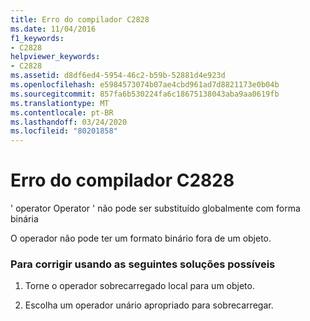 ```yaml
---
title: Erro do compilador C2828
ms.date: 11/04/2016
f1_keywords:
- C2828
helpviewer_keywords:
- C2828
ms.assetid: d8df6ed4-5954-46c2-b59b-52881d4e923d
ms.openlocfilehash: e5984573074b07ae4cbd961ad7d8821173e0b04b
ms.sourcegitcommit: 857fa6b530224fa6c18675138043aba9aa0619fb
ms.translationtype: MT
ms.contentlocale: pt-BR
ms.lasthandoff: 03/24/2020
ms.locfileid: "80201858"
---
```

# <a name="compiler-error-c2828"></a>Erro do compilador C2828

' operator Operator ' não pode ser substituído globalmente com forma binária

O operador não pode ter um formato binário fora de um objeto.

### <a name="to-fix-by-using-the-following-possible-solutions"></a>Para corrigir usando as seguintes soluções possíveis

1. Torne o operador sobrecarregado local para um objeto.

1. Escolha um operador unário apropriado para sobrecarregar.
